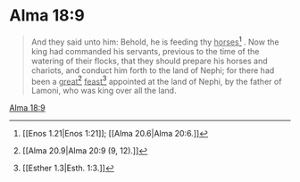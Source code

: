 # Alma 18:9

> And they said unto him: Behold, he is feeding thy <u>horses</u>[^a] . Now the king had commanded his servants, previous to the time of the watering of their flocks, that they should prepare his horses and chariots, and conduct him forth to the land of Nephi; for there had been a <u>great</u>[^b] <u>feast</u>[^c] appointed at the land of Nephi, by the father of Lamoni, who was king over all the land.

[Alma 18:9](https://www.churchofjesuschrist.org/study/scriptures/bofm/alma/18?lang=eng&id=p9#p9)


[^a]: [[Enos 1.21|Enos 1:21]]; [[Alma 20.6|Alma 20:6.]]
[^b]: [[Alma 20.9|Alma 20:9 (9, 12).]]
[^c]: [[Esther 1.3|Esth. 1:3.]]
